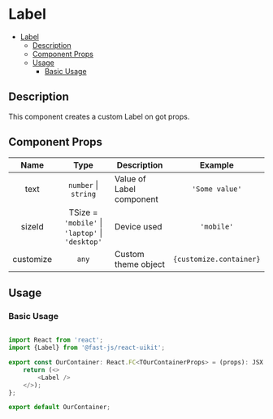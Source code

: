 # Label

- [Label](#label)
  - [Description](#description)
  - [Component Props](#component-props)
  - [Usage](#usage)
    - [Basic Usage](#basic-usage)

## Description

This component creates a custom Label on got props.

## Component Props

|   Name    |                      Type                       | Description              |         Example         |
| :-------: | :---------------------------------------------: | ------------------------ | :---------------------: |
|   text    |              `number` \| `string`               | Value of Label component |     `'Some value'`      |
|  sizeId   | TSize = `'mobile'` \| `'laptop'` \| `'desktop'` | Device used              |       `'mobile'`        |
| customize |                      `any`                      | Custom theme object      | `{customize.container}` |

## Usage

### Basic Usage

```typescript

import React from 'react';
import {Label} from '@fast-js/react-uikit';

export const OurContainer: React.FC<TOurContainerProps> = (props): JSX.Element => {
    return (<>
        <Label />
    </>);
};

export default OurContainer;

```
